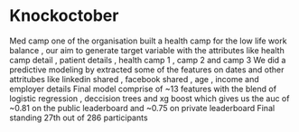 # Knockoctober
Med camp one of the organisation built a health camp for the low life work balance , our aim to generate target variable with the attributes like health camp detail , patient details , health camp 1 , camp 2 and camp 3  We did a predictive modeling by extracted some of the features on dates and other attritubes like linkedin shared , facebook shared , age , income and employer details Final model comprise of ~13 features with the blend of logistic regression , deccision trees and xg boost which gives us the auc of ~0.81 on the public leaderboard and ~0.75 on private leaderboard Final standing 27th out of 286 participants
